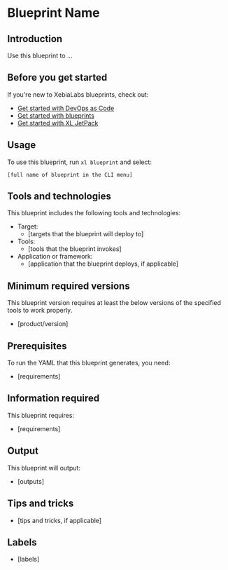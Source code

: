 # Blueprint Name

## Introduction

Use this blueprint to ...

## Before you get started

If you're new to XebiaLabs blueprints, check out:

* [Get started with DevOps as Code](https://docs.xebialabs.com/xl-platform/concept/get-started-with-devops-as-code.html)
* [Get started with blueprints](https://docs.xebialabs.com/xl-platform/concept/get-started-with-blueprints.html)
* [Get started with XL JetPack](https://docs.xebialabs.com/xl-platform/concept/get-started-with-xl-jetpack.html)

## Usage

To use this blueprint, run `xl blueprint` and select:

    [full name of blueprint in the CLI menu]

## Tools and technologies

This blueprint includes the following tools and technologies:

* Target:
    * [targets that the blueprint will deploy to]
* Tools:
    * [tools that the blueprint invokes]
* Application or framework:
    * [application that the blueprint deploys, if applicable]

## Minimum required versions

This blueprint version requires at least the below versions of the specified tools to work properly.

* [product/version]

## Prerequisites

To run the YAML that this blueprint generates, you need:

* [requirements]

## Information required

This blueprint requires:

* [requirements]

## Output

This blueprint will output:

* [outputs]

## Tips and tricks

* [tips and tricks, if applicable]

## Labels

* [labels]
